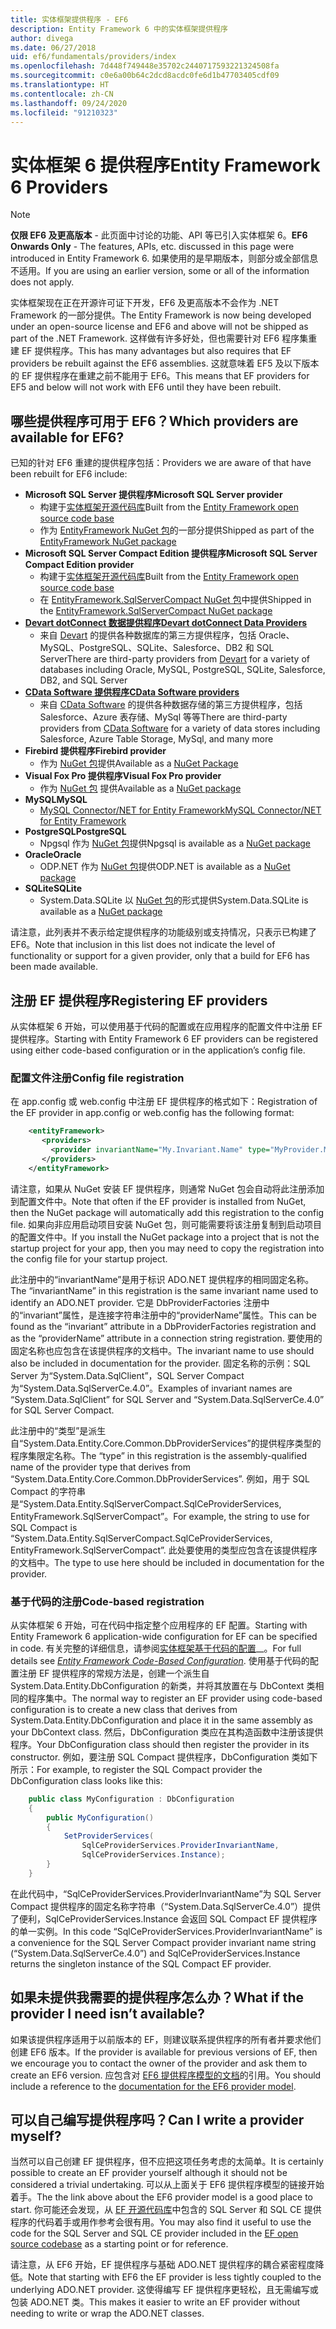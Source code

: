 ```yaml
---
title: 实体框架提供程序 - EF6
description: Entity Framework 6 中的实体框架提供程序
author: divega
ms.date: 06/27/2018
uid: ef6/fundamentals/providers/index
ms.openlocfilehash: 7d448f749448e35702c2440717593221324508fa
ms.sourcegitcommit: c0e6a00b64c2dcd8acdc0fe6d1b47703405cdf09
ms.translationtype: HT
ms.contentlocale: zh-CN
ms.lasthandoff: 09/24/2020
ms.locfileid: "91210323"
---
```

# <a name="entity-framework-6-providers"></a><span data-ttu-id="ea955-103">实体框架 6 提供程序</span><span class="sxs-lookup"><span data-stu-id="ea955-103">Entity Framework 6 Providers</span></span>
> [!NOTE]
> <span data-ttu-id="ea955-104">**仅限 EF6 及更高版本** - 此页面中讨论的功能、API 等已引入实体框架 6。</span><span class="sxs-lookup"><span data-stu-id="ea955-104">**EF6 Onwards Only** - The features, APIs, etc. discussed in this page were introduced in Entity Framework 6.</span></span> <span data-ttu-id="ea955-105">如果使用的是早期版本，则部分或全部信息不适用。</span><span class="sxs-lookup"><span data-stu-id="ea955-105">If you are using an earlier version, some or all of the information does not apply.</span></span>

<span data-ttu-id="ea955-106">实体框架现在正在开源许可证下开发，EF6 及更高版本不会作为 .NET Framework 的一部分提供。</span><span class="sxs-lookup"><span data-stu-id="ea955-106">The Entity Framework is now being developed under an open-source license and EF6 and above will not be shipped as part of the .NET Framework.</span></span> <span data-ttu-id="ea955-107">这样做有许多好处，但也需要针对 EF6 程序集重建 EF 提供程序。</span><span class="sxs-lookup"><span data-stu-id="ea955-107">This has many advantages but also requires that EF providers be rebuilt against the EF6 assemblies.</span></span> <span data-ttu-id="ea955-108">这就意味着 EF5 及以下版本的 EF 提供程序在重建之前不能用于 EF6。</span><span class="sxs-lookup"><span data-stu-id="ea955-108">This means that EF providers for EF5 and below will not work with EF6 until they have been rebuilt.</span></span>

## <a name="which-providers-are-available-for-ef6"></a><span data-ttu-id="ea955-109">哪些提供程序可用于 EF6？</span><span class="sxs-lookup"><span data-stu-id="ea955-109">Which providers are available for EF6?</span></span>

<span data-ttu-id="ea955-110">已知的针对 EF6 重建的提供程序包括：</span><span class="sxs-lookup"><span data-stu-id="ea955-110">Providers we are aware of that have been rebuilt for EF6 include:</span></span>

*   <span data-ttu-id="ea955-111">**Microsoft SQL Server 提供程序**</span><span class="sxs-lookup"><span data-stu-id="ea955-111">**Microsoft SQL Server provider**</span></span>
    *   <span data-ttu-id="ea955-112">构建于[实体框架开源代码库](https://github.com/aspnet/EntityFramework6)</span><span class="sxs-lookup"><span data-stu-id="ea955-112">Built from the [Entity Framework open source code base](https://github.com/aspnet/EntityFramework6)</span></span>
    *   <span data-ttu-id="ea955-113">作为 [EntityFramework NuGet 包](https://nuget.org/packages/EntityFramework)的一部分提供</span><span class="sxs-lookup"><span data-stu-id="ea955-113">Shipped as part of the [EntityFramework NuGet package](https://nuget.org/packages/EntityFramework)</span></span>
*   <span data-ttu-id="ea955-114">**Microsoft SQL Server Compact Edition 提供程序**</span><span class="sxs-lookup"><span data-stu-id="ea955-114">**Microsoft SQL Server Compact Edition provider**</span></span>
    *   <span data-ttu-id="ea955-115">构建于[实体框架开源代码库](https://github.com/aspnet/EntityFramework6)</span><span class="sxs-lookup"><span data-stu-id="ea955-115">Built from the [Entity Framework open source code base](https://github.com/aspnet/EntityFramework6)</span></span>
    *   <span data-ttu-id="ea955-116">在 [EntityFramework.SqlServerCompact NuGet 包](https://nuget.org/packages/EntityFramework.SqlServerCompact)中提供</span><span class="sxs-lookup"><span data-stu-id="ea955-116">Shipped in the [EntityFramework.SqlServerCompact NuGet package](https://nuget.org/packages/EntityFramework.SqlServerCompact)</span></span>
*   [<span data-ttu-id="ea955-117">**Devart dotConnect 数据提供程序**</span><span class="sxs-lookup"><span data-stu-id="ea955-117">**Devart dotConnect Data Providers**</span></span>](https://www.devart.com/dotconnect/)
    *   <span data-ttu-id="ea955-118">来自 [Devart](https://www.devart.com/) 的提供各种数据库的第三方提供程序，包括 Oracle、MySQL、PostgreSQL、SQLite、Salesforce、DB2 和 SQL Server</span><span class="sxs-lookup"><span data-stu-id="ea955-118">There are third-party providers from [Devart](https://www.devart.com/) for a variety of databases including Oracle, MySQL, PostgreSQL, SQLite, Salesforce, DB2, and SQL Server</span></span>
*   [<span data-ttu-id="ea955-119">**CData Software 提供程序**</span><span class="sxs-lookup"><span data-stu-id="ea955-119">**CData Software providers**</span></span>](https://www.cdata.com/ado/)
    *   <span data-ttu-id="ea955-120">来自 [CData Software](https://www.cdata.com/ado/) 的提供各种数据存储的第三方提供程序，包括 Salesforce、Azure 表存储、MySql 等等</span><span class="sxs-lookup"><span data-stu-id="ea955-120">There are third-party providers from [CData Software](https://www.cdata.com/ado/) for a variety of data stores including Salesforce, Azure Table Storage, MySql, and many more</span></span>
*   <span data-ttu-id="ea955-121">**Firebird 提供程序**</span><span class="sxs-lookup"><span data-stu-id="ea955-121">**Firebird provider**</span></span>
    *   <span data-ttu-id="ea955-122">作为 [NuGet 包](https://www.nuget.org/packages/EntityFramework.Firebird/)提供</span><span class="sxs-lookup"><span data-stu-id="ea955-122">Available as a [NuGet Package](https://www.nuget.org/packages/EntityFramework.Firebird/)</span></span>
*   <span data-ttu-id="ea955-123">**Visual Fox Pro 提供程序**</span><span class="sxs-lookup"><span data-stu-id="ea955-123">**Visual Fox Pro provider**</span></span>
    *   <span data-ttu-id="ea955-124">作为 [NuGet 包](https://www.nuget.org/packages/VFPEntityFrameworkProvider2/) 提供</span><span class="sxs-lookup"><span data-stu-id="ea955-124">Available as a [NuGet package](https://www.nuget.org/packages/VFPEntityFrameworkProvider2/)</span></span>
*   <span data-ttu-id="ea955-125">**MySQL**</span><span class="sxs-lookup"><span data-stu-id="ea955-125">**MySQL**</span></span>
    *   [<span data-ttu-id="ea955-126">MySQL Connector/NET for Entity Framework</span><span class="sxs-lookup"><span data-stu-id="ea955-126">MySQL Connector/NET for Entity Framework</span></span>](https://dev.mysql.com/doc/connector-net/en/connector-net-entityframework60.html)
*   <span data-ttu-id="ea955-127">**PostgreSQL**</span><span class="sxs-lookup"><span data-stu-id="ea955-127">**PostgreSQL**</span></span>
    *   <span data-ttu-id="ea955-128">Npgsql 作为 [NuGet 包](https://www.nuget.org/packages/EntityFramework6.Npgsql/)提供</span><span class="sxs-lookup"><span data-stu-id="ea955-128">Npgsql is available as a [NuGet package](https://www.nuget.org/packages/EntityFramework6.Npgsql/)</span></span>
*   <span data-ttu-id="ea955-129">**Oracle**</span><span class="sxs-lookup"><span data-stu-id="ea955-129">**Oracle**</span></span>
    *   <span data-ttu-id="ea955-130">ODP.NET 作为 [NuGet 包](https://www.nuget.org/packages/Oracle.ManagedDataAccess.EntityFramework/)提供</span><span class="sxs-lookup"><span data-stu-id="ea955-130">ODP.NET is available as a [NuGet package](https://www.nuget.org/packages/Oracle.ManagedDataAccess.EntityFramework/)</span></span>
*   <span data-ttu-id="ea955-131">**SQLite**</span><span class="sxs-lookup"><span data-stu-id="ea955-131">**SQLite**</span></span>
    *   <span data-ttu-id="ea955-132">System.Data.SQLite 以 [NuGet 包](https://www.nuget.org/packages/System.Data.SQLite/)的形式提供</span><span class="sxs-lookup"><span data-stu-id="ea955-132">System.Data.SQLite is available as a [NuGet package](https://www.nuget.org/packages/System.Data.SQLite/)</span></span>

<span data-ttu-id="ea955-133">请注意，此列表并不表示给定提供程序的功能级别或支持情况，只表示已构建了 EF6。</span><span class="sxs-lookup"><span data-stu-id="ea955-133">Note that inclusion in this list does not indicate the level of functionality or support for a given provider, only that a build for EF6 has been made available.</span></span>

## <a name="registering-ef-providers"></a><span data-ttu-id="ea955-134">注册 EF 提供程序</span><span class="sxs-lookup"><span data-stu-id="ea955-134">Registering EF providers</span></span>

<span data-ttu-id="ea955-135">从实体框架 6 开始，可以使用基于代码的配置或在应用程序的配置文件中注册 EF 提供程序。</span><span class="sxs-lookup"><span data-stu-id="ea955-135">Starting with Entity Framework 6 EF providers can be registered using either code-based configuration or in the application’s config file.</span></span>

### <a name="config-file-registration"></a><span data-ttu-id="ea955-136">配置文件注册</span><span class="sxs-lookup"><span data-stu-id="ea955-136">Config file registration</span></span>

<span data-ttu-id="ea955-137">在 app.config 或 web.config 中注册 EF 提供程序的格式如下：</span><span class="sxs-lookup"><span data-stu-id="ea955-137">Registration of the EF provider in app.config or web.config has the following format:</span></span>


``` xml
    <entityFramework>
       <providers>
         <provider invariantName="My.Invariant.Name" type="MyProvider.MyProviderServices, MyAssembly" />
       </providers>
    </entityFramework>
```

<span data-ttu-id="ea955-138">请注意，如果从 NuGet 安装 EF 提供程序，则通常 NuGet 包会自动将此注册添加到配置文件中。</span><span class="sxs-lookup"><span data-stu-id="ea955-138">Note that often if the EF provider is installed from NuGet, then the NuGet package will automatically add this registration to the config file.</span></span> <span data-ttu-id="ea955-139">如果向非应用启动项目安装 NuGet 包，则可能需要将该注册复制到启动项目的配置文件中。</span><span class="sxs-lookup"><span data-stu-id="ea955-139">If you install the NuGet package into a project that is not the startup project for your app, then you may need to copy the registration into the config file for your startup project.</span></span>

<span data-ttu-id="ea955-140">此注册中的“invariantName”是用于标识 ADO.NET 提供程序的相同固定名称。</span><span class="sxs-lookup"><span data-stu-id="ea955-140">The “invariantName” in this registration is the same invariant name used to identify an ADO.NET provider.</span></span> <span data-ttu-id="ea955-141">它是 DbProviderFactories 注册中的“invariant”属性，是连接字符串注册中的“providerName”属性。</span><span class="sxs-lookup"><span data-stu-id="ea955-141">This can be found as the “invariant” attribute in a DbProviderFactories registration and as the “providerName” attribute in a connection string registration.</span></span> <span data-ttu-id="ea955-142">要使用的固定名称也应包含在该提供程序的文档中。</span><span class="sxs-lookup"><span data-stu-id="ea955-142">The invariant name to use should also be included in documentation for the provider.</span></span> <span data-ttu-id="ea955-143">固定名称的示例：SQL Server 为“System.Data.SqlClient”，SQL Server Compact 为“System.Data.SqlServerCe.4.0”。</span><span class="sxs-lookup"><span data-stu-id="ea955-143">Examples of invariant names are “System.Data.SqlClient” for SQL Server and “System.Data.SqlServerCe.4.0” for SQL Server Compact.</span></span>

<span data-ttu-id="ea955-144">此注册中的“类型”是派生自“System.Data.Entity.Core.Common.DbProviderServices”的提供程序类型的程序集限定名称。</span><span class="sxs-lookup"><span data-stu-id="ea955-144">The “type” in this registration is the assembly-qualified name of the provider type that derives from “System.Data.Entity.Core.Common.DbProviderServices”.</span></span> <span data-ttu-id="ea955-145">例如，用于 SQL Compact 的字符串是“System.Data.Entity.SqlServerCompact.SqlCeProviderServices, EntityFramework.SqlServerCompact”。</span><span class="sxs-lookup"><span data-stu-id="ea955-145">For example, the string to use for SQL Compact is “System.Data.Entity.SqlServerCompact.SqlCeProviderServices, EntityFramework.SqlServerCompact”.</span></span> <span data-ttu-id="ea955-146">此处要使用的类型应包含在该提供程序的文档中。</span><span class="sxs-lookup"><span data-stu-id="ea955-146">The type to use here should be included in documentation for the provider.</span></span>

### <a name="code-based-registration"></a><span data-ttu-id="ea955-147">基于代码的注册</span><span class="sxs-lookup"><span data-stu-id="ea955-147">Code-based registration</span></span>

<span data-ttu-id="ea955-148">从实体框架 6 开始，可在代码中指定整个应用程序的 EF 配置。</span><span class="sxs-lookup"><span data-stu-id="ea955-148">Starting with Entity Framework 6 application-wide configuration for EF can be specified in code.</span></span> <span data-ttu-id="ea955-149">有关完整的详细信息，请参阅[实体框架基于代码的配置](https://msdn.microsoft.com/data/jj680699)__。</span><span class="sxs-lookup"><span data-stu-id="ea955-149">For full details see _[Entity Framework Code-Based Configuration](https://msdn.microsoft.com/data/jj680699)_.</span></span> <span data-ttu-id="ea955-150">使用基于代码的配置注册 EF 提供程序的常规方法是，创建一个派生自 System.Data.Entity.DbConfiguration 的新类，并将其放置在与 DbContext 类相同的程序集中。</span><span class="sxs-lookup"><span data-stu-id="ea955-150">The normal way to register an EF provider using code-based configuration is to create a new class that derives from System.Data.Entity.DbConfiguration and place it in the same assembly as your DbContext class.</span></span> <span data-ttu-id="ea955-151">然后，DbConfiguration 类应在其构造函数中注册该提供程序。</span><span class="sxs-lookup"><span data-stu-id="ea955-151">Your DbConfiguration class should then register the provider in its constructor.</span></span> <span data-ttu-id="ea955-152">例如，要注册 SQL Compact 提供程序，DbConfiguration 类如下所示：</span><span class="sxs-lookup"><span data-stu-id="ea955-152">For example, to register the SQL Compact provider the DbConfiguration class looks like this:</span></span>

``` csharp
    public class MyConfiguration : DbConfiguration
    {
        public MyConfiguration()
        {
            SetProviderServices(
                SqlCeProviderServices.ProviderInvariantName,
                SqlCeProviderServices.Instance);
        }
    }
```

<span data-ttu-id="ea955-153">在此代码中，“SqlCeProviderServices.ProviderInvariantName”为 SQL Server Compact 提供程序的固定名称字符串（“System.Data.SqlServerCe.4.0”）提供了便利，SqlCeProviderServices.Instance 会返回 SQL Compact EF 提供程序的单一实例。</span><span class="sxs-lookup"><span data-stu-id="ea955-153">In this code “SqlCeProviderServices.ProviderInvariantName” is a convenience for the SQL Server Compact provider invariant name string (“System.Data.SqlServerCe.4.0”) and SqlCeProviderServices.Instance returns the singleton instance of the SQL Compact EF provider.</span></span>

## <a name="what-if-the-provider-i-need-isnt-available"></a><span data-ttu-id="ea955-154">如果未提供我需要的提供程序怎么办？</span><span class="sxs-lookup"><span data-stu-id="ea955-154">What if the provider I need isn’t available?</span></span>

<span data-ttu-id="ea955-155">如果该提供程序适用于以前版本的 EF，则建议联系提供程序的所有者并要求他们创建 EF6 版本。</span><span class="sxs-lookup"><span data-stu-id="ea955-155">If the provider is available for previous versions of EF, then we encourage you to contact the owner of the provider and ask them to create an EF6 version.</span></span> <span data-ttu-id="ea955-156">应包含对 [EF6 提供程序模型的文档](xref:ef6/fundamentals/providers/provider-model)的引用。</span><span class="sxs-lookup"><span data-stu-id="ea955-156">You should include a reference to the [documentation for the EF6 provider model](xref:ef6/fundamentals/providers/provider-model).</span></span>

## <a name="can-i-write-a-provider-myself"></a><span data-ttu-id="ea955-157">可以自己编写提供程序吗？</span><span class="sxs-lookup"><span data-stu-id="ea955-157">Can I write a provider myself?</span></span>

<span data-ttu-id="ea955-158">当然可以自己创建 EF 提供程序，但不应把这项任务考虑的太简单。</span><span class="sxs-lookup"><span data-stu-id="ea955-158">It is certainly possible to create an EF provider yourself although it should not be considered a trivial undertaking.</span></span> <span data-ttu-id="ea955-159">可以从上面关于 EF6 提供程序模型的链接开始着手。</span><span class="sxs-lookup"><span data-stu-id="ea955-159">The the link above about the EF6 provider model is a good place to start.</span></span> <span data-ttu-id="ea955-160">你可能还会发现，从 [EF 开源代码库](https://github.com/aspnet/EntityFramework6)中包含的 SQL Server 和 SQL CE 提供程序的代码着手或用作参考会很有用。</span><span class="sxs-lookup"><span data-stu-id="ea955-160">You may also find it useful to use the code for the SQL Server and SQL CE provider included in the [EF open source codebase](https://github.com/aspnet/EntityFramework6) as a starting point or for reference.</span></span>

<span data-ttu-id="ea955-161">请注意，从 EF6 开始，EF 提供程序与基础 ADO.NET 提供程序的耦合紧密程度降低。</span><span class="sxs-lookup"><span data-stu-id="ea955-161">Note that starting with EF6 the EF provider is less tightly coupled to the underlying ADO.NET provider.</span></span> <span data-ttu-id="ea955-162">这使得编写 EF 提供程序更轻松，且无需编写或包装 ADO.NET 类。</span><span class="sxs-lookup"><span data-stu-id="ea955-162">This makes it easier to write an EF provider without needing to write or wrap the ADO.NET classes.</span></span>
